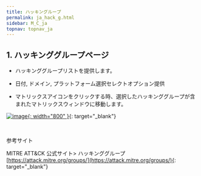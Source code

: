 ```yaml
---
title: ハッキングループ
permalink: ja_hack_g.html
sidebar: M_C_ja
topnav: topnav_ja
---
```


## 1. ハッキンググループページ

- ハッキンググループリストを提供します。

- 日付, ドメイン, プラットフォーム選択セレクトオプション提供

- マトリックスアイコンをクリックする時、選択したハッキンググループが含まれたマトリックスウィンドウに移動します。

[![image](/docs/images/Manual/common/mitre/hack_g/1.png){: width="800" }](/docs/images/Manual/common/mitre/hack_g/1.png){: target="_blank"}

<br />

参考サイト

MITRE ATT&CK 公式サイト> ハッキンググループ [https://attack.mitre.org/groups/](https://attack.mitre.org/groups/){: target="_blank"}